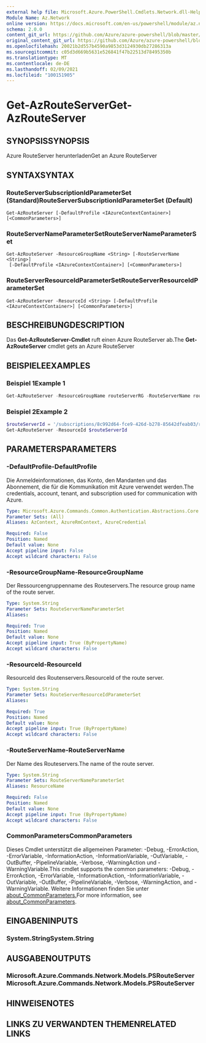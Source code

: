 ```yaml
---
external help file: Microsoft.Azure.PowerShell.Cmdlets.Network.dll-Help.xml
Module Name: Az.Network
online version: https://docs.microsoft.com/en-us/powershell/module/az.network/get-azrouteserver
schema: 2.0.0
content_git_url: https://github.com/Azure/azure-powershell/blob/master/src/Network/Network/help/Get-AzRouteServer.md
original_content_git_url: https://github.com/Azure/azure-powershell/blob/master/src/Network/Network/help/Get-AzRouteServer.md
ms.openlocfilehash: 20021b2d557b4590a9853d3124930db27286313a
ms.sourcegitcommit: c05d3d669b5631e526841f47b22513d78495350b
ms.translationtype: MT
ms.contentlocale: de-DE
ms.lasthandoff: 02/09/2021
ms.locfileid: "100151905"
---
```

# <span data-ttu-id="76d88-101">Get-AzRouteServer</span><span class="sxs-lookup"><span data-stu-id="76d88-101">Get-AzRouteServer</span></span>

## <span data-ttu-id="76d88-102">SYNOPSIS</span><span class="sxs-lookup"><span data-stu-id="76d88-102">SYNOPSIS</span></span>
<span data-ttu-id="76d88-103">Azure RouteServer herunterladen</span><span class="sxs-lookup"><span data-stu-id="76d88-103">Get an Azure RouteServer</span></span>

## <span data-ttu-id="76d88-104">SYNTAX</span><span class="sxs-lookup"><span data-stu-id="76d88-104">SYNTAX</span></span>

### <span data-ttu-id="76d88-105">RouteServerSubscriptionIdParameterSet (Standard)</span><span class="sxs-lookup"><span data-stu-id="76d88-105">RouteServerSubscriptionIdParameterSet (Default)</span></span>
```
Get-AzRouteServer [-DefaultProfile <IAzureContextContainer>] [<CommonParameters>]
```

### <span data-ttu-id="76d88-106">RouteServerNameParameterSet</span><span class="sxs-lookup"><span data-stu-id="76d88-106">RouteServerNameParameterSet</span></span>
```
Get-AzRouteServer -ResourceGroupName <String> [-RouteServerName <String>]
 [-DefaultProfile <IAzureContextContainer>] [<CommonParameters>]
```

### <span data-ttu-id="76d88-107">RouteServerResourceIdParameterSet</span><span class="sxs-lookup"><span data-stu-id="76d88-107">RouteServerResourceIdParameterSet</span></span>
```
Get-AzRouteServer -ResourceId <String> [-DefaultProfile <IAzureContextContainer>] [<CommonParameters>]
```

## <span data-ttu-id="76d88-108">BESCHREIBUNG</span><span class="sxs-lookup"><span data-stu-id="76d88-108">DESCRIPTION</span></span>
<span data-ttu-id="76d88-109">Das **Get-AzRouteServer-Cmdlet** ruft einen Azure RouteServer ab.</span><span class="sxs-lookup"><span data-stu-id="76d88-109">The **Get-AzRouteServer** cmdlet gets an Azure RouteServer</span></span>

## <span data-ttu-id="76d88-110">BEISPIELE</span><span class="sxs-lookup"><span data-stu-id="76d88-110">EXAMPLES</span></span>

### <span data-ttu-id="76d88-111">Beispiel 1</span><span class="sxs-lookup"><span data-stu-id="76d88-111">Example 1</span></span>
```powershell
Get-AzRouteServer -ResourceGroupName routeServerRG -RouteServerName routeServer
```

### <span data-ttu-id="76d88-112">Beispiel 2</span><span class="sxs-lookup"><span data-stu-id="76d88-112">Example 2</span></span>
```powershell
$routeServerId = '/subscriptions/8c992d64-fce9-426d-b278-85642dfeab03/resourceGroups/routeServerRG/providers/Microsoft.Network/virtualHubs/routeServer'
Get-AzRouteServer -ResourceId $routeServerId
```
## <span data-ttu-id="76d88-113">PARAMETERS</span><span class="sxs-lookup"><span data-stu-id="76d88-113">PARAMETERS</span></span>

### <span data-ttu-id="76d88-114">-DefaultProfile</span><span class="sxs-lookup"><span data-stu-id="76d88-114">-DefaultProfile</span></span>
<span data-ttu-id="76d88-115">Die Anmeldeinformationen, das Konto, den Mandanten und das Abonnement, die für die Kommunikation mit Azure verwendet werden.</span><span class="sxs-lookup"><span data-stu-id="76d88-115">The credentials, account, tenant, and subscription used for communication with Azure.</span></span>

```yaml
Type: Microsoft.Azure.Commands.Common.Authentication.Abstractions.Core.IAzureContextContainer
Parameter Sets: (All)
Aliases: AzContext, AzureRmContext, AzureCredential

Required: False
Position: Named
Default value: None
Accept pipeline input: False
Accept wildcard characters: False
```

### <span data-ttu-id="76d88-116">-ResourceGroupName</span><span class="sxs-lookup"><span data-stu-id="76d88-116">-ResourceGroupName</span></span>
<span data-ttu-id="76d88-117">Der Ressourcengruppenname des Routeservers.</span><span class="sxs-lookup"><span data-stu-id="76d88-117">The resource group name of the route server.</span></span>

```yaml
Type: System.String
Parameter Sets: RouteServerNameParameterSet
Aliases:

Required: True
Position: Named
Default value: None
Accept pipeline input: True (ByPropertyName)
Accept wildcard characters: False
```

### <span data-ttu-id="76d88-118">-ResourceId</span><span class="sxs-lookup"><span data-stu-id="76d88-118">-ResourceId</span></span>
<span data-ttu-id="76d88-119">ResourceId des Routenservers.</span><span class="sxs-lookup"><span data-stu-id="76d88-119">ResourceId of the route server.</span></span>

```yaml
Type: System.String
Parameter Sets: RouteServerResourceIdParameterSet
Aliases:

Required: True
Position: Named
Default value: None
Accept pipeline input: True (ByPropertyName)
Accept wildcard characters: False
```

### <span data-ttu-id="76d88-120">-RouteServerName</span><span class="sxs-lookup"><span data-stu-id="76d88-120">-RouteServerName</span></span>
<span data-ttu-id="76d88-121">Der Name des Routeservers.</span><span class="sxs-lookup"><span data-stu-id="76d88-121">The name of the route server.</span></span>

```yaml
Type: System.String
Parameter Sets: RouteServerNameParameterSet
Aliases: ResourceName

Required: False
Position: Named
Default value: None
Accept pipeline input: True (ByPropertyName)
Accept wildcard characters: False
```

### <span data-ttu-id="76d88-122">CommonParameters</span><span class="sxs-lookup"><span data-stu-id="76d88-122">CommonParameters</span></span>
<span data-ttu-id="76d88-123">Dieses Cmdlet unterstützt die allgemeinen Parameter: -Debug, -ErrorAction, -ErrorVariable, -InformationAction, -InformationVariable, -OutVariable, -OutBuffer, -PipelineVariable, -Verbose, -WarningAction und -WarningVariable.</span><span class="sxs-lookup"><span data-stu-id="76d88-123">This cmdlet supports the common parameters: -Debug, -ErrorAction, -ErrorVariable, -InformationAction, -InformationVariable, -OutVariable, -OutBuffer, -PipelineVariable, -Verbose, -WarningAction, and -WarningVariable.</span></span> <span data-ttu-id="76d88-124">Weitere Informationen finden Sie unter [about_CommonParameters.](http://go.microsoft.com/fwlink/?LinkID=113216)</span><span class="sxs-lookup"><span data-stu-id="76d88-124">For more information, see [about_CommonParameters](http://go.microsoft.com/fwlink/?LinkID=113216).</span></span>

## <span data-ttu-id="76d88-125">EINGABEN</span><span class="sxs-lookup"><span data-stu-id="76d88-125">INPUTS</span></span>

### <span data-ttu-id="76d88-126">System.String</span><span class="sxs-lookup"><span data-stu-id="76d88-126">System.String</span></span>

## <span data-ttu-id="76d88-127">AUSGABEN</span><span class="sxs-lookup"><span data-stu-id="76d88-127">OUTPUTS</span></span>

### <span data-ttu-id="76d88-128">Microsoft.Azure.Commands.Network.Models.PSRouteServer</span><span class="sxs-lookup"><span data-stu-id="76d88-128">Microsoft.Azure.Commands.Network.Models.PSRouteServer</span></span>

## <span data-ttu-id="76d88-129">HINWEISE</span><span class="sxs-lookup"><span data-stu-id="76d88-129">NOTES</span></span>

## <span data-ttu-id="76d88-130">LINKS ZU VERWANDTEN THEMEN</span><span class="sxs-lookup"><span data-stu-id="76d88-130">RELATED LINKS</span></span>
